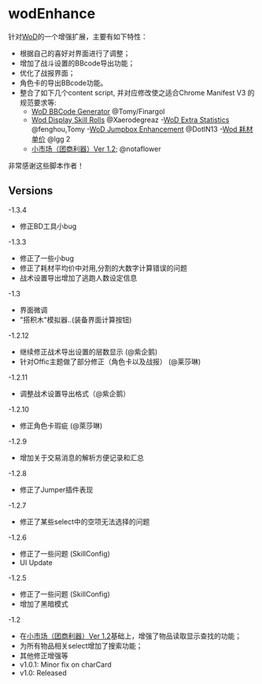 # wodEnhance
针对[WoD](https://delta.world-of-dungeons.org/)的一个增强扩展，主要有如下特性：

- 根据自己的喜好对界面进行了调整；
- 增加了战斗设置的BBcode导出功能；
- 优化了战报界面；
- 角色卡的导出BBcode功能。
- 整合了如下几个content script, 并对应修改使之适合Chrome Manifest V3 的规范要求等:
  - [WoD BBCode Generator](https://update.greasyfork.org/scripts/3800/BBCode%20Generator.user.js) @Tomy/Finargol
  - [Wod Display Skill Rolls](https://update.greasyfork.org/scripts/439870/%5BWoD%5D%20Display%20Skill%20Rolls_CN.meta.js) @Xaerodegreaz
  -[WoD Extra Statistics](https://update.greasyfork.org/scripts/3801/Extra%20Statistics.meta.js) @fenghou,Tomy
  -[WoD Jumpbox Enhancement](https://greasyfork.org/zh-CN/scripts/398732-wod-jumpbox-enhanced) @DotIN13
  -[Wod 耗材单价]( https://greasyfork.org/zh-CN/scripts/8896-wod-%E8%80%97%E6%9D%90%E5%8D%95%E4%BB%B7) @lgg 2
  - [小市场（团商利器）Ver 1.2](https://greasyfork.org/zh-CN/scripts/3797-wod-%E5%B0%8F%E5%B8%82%E5%9C%BA-%E5%9B%A2%E5%95%86%E5%88%A9%E5%99%A8-ver-1-2); @notaflower

非常感谢这些脚本作者！

## Versions
-1.3.4
- 修正BD工具小bug

-1.3.3
- 修正了一些小bug
- 修正了耗材平均价中对用,分割的大数字计算错误的问题
- 战术设置导出增加了逃跑人数设定信息

-1.3
  - 界面微调
  - "搭积木"模拟器..(装备界面计算按钮)

-1.2.12
  - 继续修正战术导出设置的层数显示 (@紫企鹅)
  - 针对Offic主题做了部分修正（角色卡以及战报） (@莱莎琳)

-1.2.11
  - 调整战术设置导出格式（@紫企鹅）

-1.2.10
  - 修正角色卡瑕疵  (@萊莎琳)
  
-1.2.9
  - 增加关于交易消息的解析方便记录和汇总

-1.2.8
  - 修正了Jumper插件表现

-1.2.7
  - 修正了某些select中的空项无法选择的问题  

-1.2.6 
  - 修正了一些问题 (SkillConfig)
  - UI Update

-1.2.5 
  - 修正了一些问题 (SkillConfig)
  - 增加了黑暗模式

-1.2 
  - 在[小市场（团商利器）Ver 1.2](https://greasyfork.org/zh-CN/scripts/3797-wod-%E5%B0%8F%E5%B8%82%E5%9C%BA-%E5%9B%A2%E5%95%86%E5%88%A9%E5%99%A8-ver-1-2)基础上，增强了物品读取显示查找的功能；
  - 为所有物品相关select增加了搜索功能；
  - 其他修正增强等
- v1.0.1:     Minor fix on charCard
- v1.0:       Released